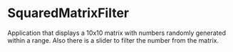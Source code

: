 # SquaredMatrixFilter

Application that displays a 10x10 matrix with numbers randomly generated within a range. Also there is a slider to filter the number from the matrix.
